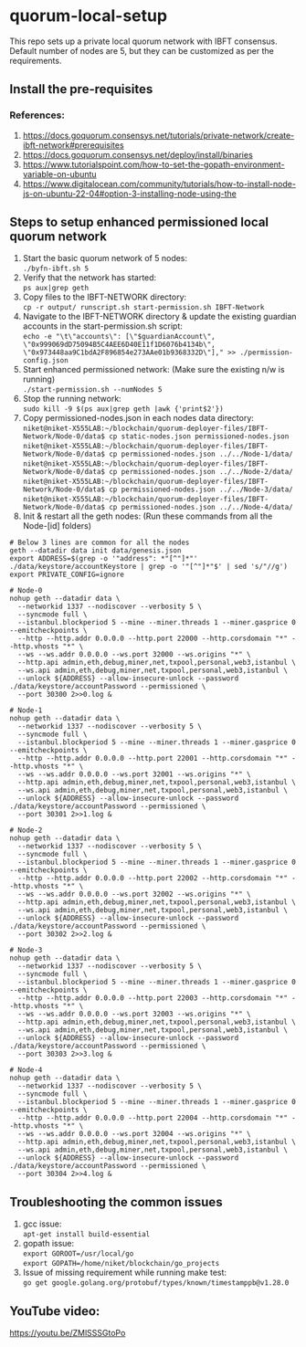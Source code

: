 # quorum-local-setup
This repo sets up a private local quorum network with IBFT consensus. Default number of nodes are 5, but they can be customized as per the requirements.

## Install the pre-requisites
### References:
1. https://docs.goquorum.consensys.net/tutorials/private-network/create-ibft-network#prerequisites
1. https://docs.goquorum.consensys.net/deploy/install/binaries
1. https://www.tutorialspoint.com/how-to-set-the-gopath-environment-variable-on-ubuntu
1. https://www.digitalocean.com/community/tutorials/how-to-install-node-js-on-ubuntu-22-04#option-3-installing-node-using-the

## Steps to setup enhanced permissioned local quorum network
1. Start the basic quorum network of 5 nodes: <br/>
```./byfn-ibft.sh 5```
1. Verify that the network has started: <br/>
`ps aux|grep geth`
1. Copy files to the IBFT-NETWORK directory: <br/>
`cp -r output/ runscript.sh start-permission.sh IBFT-Network`
1. Navigate to the IBFT-NETWORK directory & update the existing guardian accounts in the start-permission.sh script: <br/>
`echo -e "\t\"accounts\": [\"$guardianAccount\", \"0x999069dD75094B5C4AEE6D40E11f1D6076b4134b\", \"0x973448aa9C1bdA2F896854e273AAe01b9368332D\"]," >> ./permission-config.json`
1. Start enhanced permissioned network: (Make sure the existing n/w is running) <br/>
`./start-permission.sh --numNodes 5`
1. Stop the running network: <br/>
`sudo kill -9 $(ps aux|grep geth |awk {'print$2'})`
1. Copy permissioned-nodes.json in each nodes data directory: <br/>
`niket@niket-X555LAB:~/blockchain/quorum-deployer-files/IBFT-Network/Node-0/data$ cp static-nodes.json permissioned-nodes.json`  <br/>
`niket@niket-X555LAB:~/blockchain/quorum-deployer-files/IBFT-Network/Node-0/data$ cp permissioned-nodes.json ../../Node-1/data/` <br/>
`niket@niket-X555LAB:~/blockchain/quorum-deployer-files/IBFT-Network/Node-0/data$ cp permissioned-nodes.json ../../Node-2/data/` <br/>
`niket@niket-X555LAB:~/blockchain/quorum-deployer-files/IBFT-Network/Node-0/data$ cp permissioned-nodes.json ../../Node-3/data/` <br/>
`niket@niket-X555LAB:~/blockchain/quorum-deployer-files/IBFT-Network/Node-0/data$ cp permissioned-nodes.json ../../Node-4/data/` <br/>
1. Init & restart all the geth nodes: (Run these commands from all the Node-[id] folders) <br/>
```
# Below 3 lines are common for all the nodes 
geth --datadir data init data/genesis.json
export ADDRESS=$(grep -o '"address": *"[^"]*"' ./data/keystore/accountKeystore | grep -o '"[^"]*"$' | sed 's/"//g')
export PRIVATE_CONFIG=ignore

# Node-0
nohup geth --datadir data \
  --networkid 1337 --nodiscover --verbosity 5 \
  --syncmode full \
  --istanbul.blockperiod 5 --mine --miner.threads 1 --miner.gasprice 0 --emitcheckpoints \
  --http --http.addr 0.0.0.0 --http.port 22000 --http.corsdomain "*" --http.vhosts "*" \
  --ws --ws.addr 0.0.0.0 --ws.port 32000 --ws.origins "*" \
  --http.api admin,eth,debug,miner,net,txpool,personal,web3,istanbul \
  --ws.api admin,eth,debug,miner,net,txpool,personal,web3,istanbul \
  --unlock ${ADDRESS} --allow-insecure-unlock --password ./data/keystore/accountPassword --permissioned \
  --port 30300 2>>0.log &	

# Node-1
nohup geth --datadir data \
  --networkid 1337 --nodiscover --verbosity 5 \
  --syncmode full \
  --istanbul.blockperiod 5 --mine --miner.threads 1 --miner.gasprice 0 --emitcheckpoints \
  --http --http.addr 0.0.0.0 --http.port 22001 --http.corsdomain "*" --http.vhosts "*" \
  --ws --ws.addr 0.0.0.0 --ws.port 32001 --ws.origins "*" \
  --http.api admin,eth,debug,miner,net,txpool,personal,web3,istanbul \
  --ws.api admin,eth,debug,miner,net,txpool,personal,web3,istanbul \
  --unlock ${ADDRESS} --allow-insecure-unlock --password ./data/keystore/accountPassword --permissioned \
  --port 30301 2>>1.log &
  
# Node-2
nohup geth --datadir data \
  --networkid 1337 --nodiscover --verbosity 5 \
  --syncmode full \
  --istanbul.blockperiod 5 --mine --miner.threads 1 --miner.gasprice 0 --emitcheckpoints \
  --http --http.addr 0.0.0.0 --http.port 22002 --http.corsdomain "*" --http.vhosts "*" \
  --ws --ws.addr 0.0.0.0 --ws.port 32002 --ws.origins "*" \
  --http.api admin,eth,debug,miner,net,txpool,personal,web3,istanbul \
  --ws.api admin,eth,debug,miner,net,txpool,personal,web3,istanbul \
  --unlock ${ADDRESS} --allow-insecure-unlock --password ./data/keystore/accountPassword --permissioned \
  --port 30302 2>>2.log &

# Node-3
nohup geth --datadir data \
  --networkid 1337 --nodiscover --verbosity 5 \
  --syncmode full \
  --istanbul.blockperiod 5 --mine --miner.threads 1 --miner.gasprice 0 --emitcheckpoints \
  --http --http.addr 0.0.0.0 --http.port 22003 --http.corsdomain "*" --http.vhosts "*" \
  --ws --ws.addr 0.0.0.0 --ws.port 32003 --ws.origins "*" \
  --http.api admin,eth,debug,miner,net,txpool,personal,web3,istanbul \
  --ws.api admin,eth,debug,miner,net,txpool,personal,web3,istanbul \
  --unlock ${ADDRESS} --allow-insecure-unlock --password ./data/keystore/accountPassword --permissioned \
  --port 30303 2>>3.log &

# Node-4
nohup geth --datadir data \
  --networkid 1337 --nodiscover --verbosity 5 \
  --syncmode full \
  --istanbul.blockperiod 5 --mine --miner.threads 1 --miner.gasprice 0 --emitcheckpoints \
  --http --http.addr 0.0.0.0 --http.port 22004 --http.corsdomain "*" --http.vhosts "*" \
  --ws --ws.addr 0.0.0.0 --ws.port 32004 --ws.origins "*" \
  --http.api admin,eth,debug,miner,net,txpool,personal,web3,istanbul \
  --ws.api admin,eth,debug,miner,net,txpool,personal,web3,istanbul \
  --unlock ${ADDRESS} --allow-insecure-unlock --password ./data/keystore/accountPassword --permissioned \
  --port 30304 2>>4.log &
```

## Troubleshooting the common issues
1. gcc issue: <br/>
`apt-get install build-essential`
1. gopath issue: <br/>
`export GOROOT=/usr/local/go` <br/>
`export GOPATH=/home/niket/blockchain/go_projects` <br/>
1. Issue of missing requirement while running make test: <br/>
`go get google.golang.org/protobuf/types/known/timestamppb@v1.28.0`


## YouTube video:
https://youtu.be/ZMlSSSGtoPo
